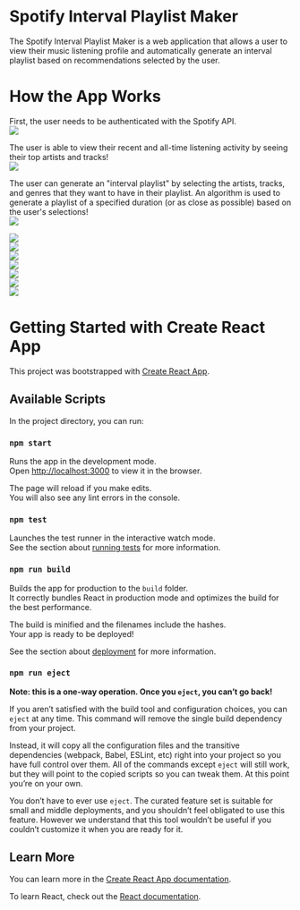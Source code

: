 # Spotify Interval Playlist Maker
The Spotify Interval Playlist Maker is a web application that allows a user to view their music listening profile and automatically generate an interval playlist based on recommendations selected by the user. 

# How the App Works 
First, the user needs to be authenticated with the Spotify API.  <br/>
<kbd>
  <img src="https://github.com/KobeZ123/spotify-playlist-maker/assets/57577392/747533a4-38c6-4108-a5e9-523f50a52a6a"/>
</kbd> <br/>

The user is able to view their recent and all-time listening activity by seeing their top artists and tracks! <br/>
<kbd>
  <img src="https://github.com/KobeZ123/spotify-playlist-maker/assets/57577392/63d8ec8f-3045-47e4-acc2-da63f5fbc642" />
</kbd> <br/>

The user can generate an "interval playlist" by selecting the artists, tracks, and genres that they want to have in their playlist. An algorithm is used to generate a playlist of a specified duration (or as close as possible) based on the user's selections! <br/>
<kbd>
  <img src="https://github.com/KobeZ123/spotify-playlist-maker/assets/57577392/6704fd64-a252-49a6-8c9c-400f09c81f63" />
</kbd> <br/>

<kbd>
  <img src="https://github.com/KobeZ123/spotify-playlist-maker/assets/57577392/e9684f4e-d1b8-49c0-bc1c-d1efcedde48e" />
</kbd> <br/>

<kbd>
  <img src="https://github.com/KobeZ123/spotify-playlist-maker/assets/57577392/eebef248-a465-4c3e-9f4a-cbb3bea1cdb8"/>
</kbd> <br/>


<kbd>
  <img src="https://github.com/KobeZ123/spotify-playlist-maker/assets/57577392/17e308ca-a216-403b-a664-8cb0a8e6a73a"/>
</kbd> <br/>



<kbd>
  <img src="https://github.com/KobeZ123/spotify-playlist-maker/assets/57577392/ef99fbac-cf28-4e40-9597-baaba5061062" />
</kbd> <br/>

<kbd>
  <img src="https://github.com/KobeZ123/spotify-playlist-maker/assets/57577392/f9d432b1-e17d-4635-801b-f53f06f187ae" />
</kbd> <br/>

<kbd>
  <img src="https://github.com/KobeZ123/spotify-playlist-maker/assets/57577392/0f833478-37bd-4022-b893-709b26e2f2b1" />
</kbd> <br/>

<kbd>
  <img src="https://github.com/KobeZ123/spotify-playlist-maker/assets/57577392/eaa316ec-a088-48d6-a1d4-796ba39cdb8c" />
</kbd> <br/>

# Getting Started with Create React App

This project was bootstrapped with [Create React App](https://github.com/facebook/create-react-app).

## Available Scripts

In the project directory, you can run:

### `npm start`

Runs the app in the development mode.\
Open [http://localhost:3000](http://localhost:3000) to view it in the browser.

The page will reload if you make edits.\
You will also see any lint errors in the console.

### `npm test`

Launches the test runner in the interactive watch mode.\
See the section about [running tests](https://facebook.github.io/create-react-app/docs/running-tests) for more information.

### `npm run build`

Builds the app for production to the `build` folder.\
It correctly bundles React in production mode and optimizes the build for the best performance.

The build is minified and the filenames include the hashes.\
Your app is ready to be deployed!

See the section about [deployment](https://facebook.github.io/create-react-app/docs/deployment) for more information.

### `npm run eject`

**Note: this is a one-way operation. Once you `eject`, you can’t go back!**

If you aren’t satisfied with the build tool and configuration choices, you can `eject` at any time. This command will remove the single build dependency from your project.

Instead, it will copy all the configuration files and the transitive dependencies (webpack, Babel, ESLint, etc) right into your project so you have full control over them. All of the commands except `eject` will still work, but they will point to the copied scripts so you can tweak them. At this point you’re on your own.

You don’t have to ever use `eject`. The curated feature set is suitable for small and middle deployments, and you shouldn’t feel obligated to use this feature. However we understand that this tool wouldn’t be useful if you couldn’t customize it when you are ready for it.

## Learn More

You can learn more in the [Create React App documentation](https://facebook.github.io/create-react-app/docs/getting-started).

To learn React, check out the [React documentation](https://reactjs.org/).
